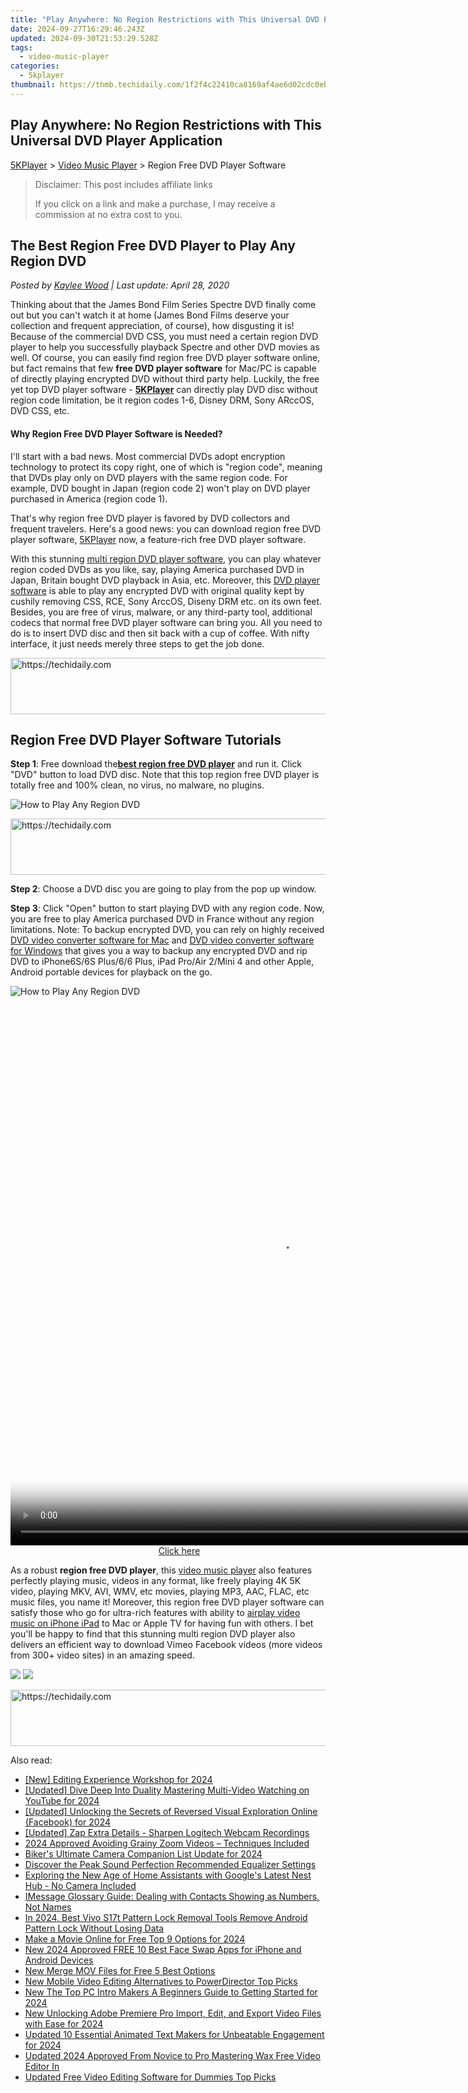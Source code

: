 ```yaml
---
title: "Play Anywhere: No Region Restrictions with This Universal DVD Player Application"
date: 2024-09-27T16:29:46.243Z
updated: 2024-09-30T21:53:29.528Z
tags:
  - video-music-player
categories:
  - 5kplayer
thumbnail: https://thmb.techidaily.com/1f2f4c22410ca8169af4ae6d02cdc0eba714608bc6ab4df470b116ebdad1c1fb.jpg
---
```


## Play Anywhere: No Region Restrictions with This Universal DVD Player Application

[5KPlayer](https://tools.techidaily.com/5kplayer/products/) \> [Video Music Player](https://tools.techidaily.com/5kplayer/video-music-player/) \> Region Free DVD Player Software

>  Disclaimer: This post includes affiliate links
>
>  If you click on a link and make a purchase, I may receive a commission at no extra cost to you.
>

## The Best Region Free DVD Player to Play Any Region DVD

 _Posted by [Kaylee Wood](https://www.quora.com/profile/Amanda-Hu-21) | Last update: April 28, 2020_

Thinking about that the James Bond Film Series Spectre DVD finally come out but you can't watch it at home (James Bond Films deserve your collection and frequent appreciation, of course), how disgusting it is! Because of the commercial DVD CSS, you must need a certain region DVD player to help you successfully playback Spectre and other DVD movies as well. Of course, you can easily find region free DVD player software online, but fact remains that few **free DVD player software** for Mac/PC is capable of directly playing encrypted DVD without third party help. Luckily, the free yet top DVD player software - [**5KPlayer**](https://tools.techidaily.com/5kplayer/products/) can directly play DVD disc without region code limitation, be it region codes 1-6, Disney DRM, Sony ARccOS, DVD CSS, etc.

#### **Why Region Free DVD Player Software is Needed?**

I'll start with a bad news. Most commercial DVDs adopt encryption technology to protect its copy right, one of which is "region code", meaning that DVDs play only on DVD players with the same region code. For example, DVD bought in Japan (region code 2) won't play on DVD player purchased in America (region code 1).

That's why region free DVD player is favored by DVD collectors and frequent travelers. Here's a good news: you can download region free DVD player software, [5KPlayer](https://tools.techidaily.com/5kplayer/products/) now, a feature-rich free DVD player software. 

With this stunning [multi region DVD player software](https://tools.techidaily.com/5kplayer/video-music-player/), you can play whatever region coded DVDs as you like, say, playing America purchased DVD in Japan, Britain bought DVD playback in Asia, etc. Moreover, this [DVD player software](https://tools.techidaily.com/5kplayer/video-music-player/) is able to play any encrypted DVD with original quality kept by cushily removing CSS, RCE, Sony ArccOS, Diseny DRM etc. on its own feet. Besides, you are free of virus, malware, or any third-party tool, additional codecs that normal free DVD player software can bring you. All you need to do is to insert DVD disc and then sit back with a cup of coffee. With nifty interface, it just needs merely three steps to get the job done. 

<!-- affiliate ads begin -->
<a href="https://ephamedtechinc.pxf.io/c/5597632/2130529/26400" target="_top" id="2130529">
  <img src="//a.impactradius-go.com/display-ad/26400-2130529" border="0" alt="https://techidaily.com" width="728" height="90"/>
</a>
<img height="0" width="0" src="https://ephamedtechinc.pxf.io/i/5597632/2130529/26400" style="position:absolute;visibility:hidden;" border="0" />
<!-- affiliate ads end -->

## Region Free DVD Player Software Tutorials

**Step 1**: Free download the[**best region free DVD player**](https://tools.techidaily.com/5kplayer/video-music-player/) and run it. Click "DVD" button to load DVD disc. Note that this top region free DVD player is totally free and 100% clean, no virus, no malware, no plugins. 

![How to Play Any Region DVD](https://www.5kplayer.com/video-music-player/img/xrq-5kp-12005.png) 

<!-- affiliate ads begin -->
<a href="https://appsumo.8odi.net/c/5597632/2118320/7443" target="_top" id="2118320">
  <img src="//a.impactradius-go.com/display-ad/7443-2118320" border="0" alt="https://techidaily.com" width="728" height="90"/>
</a>
<img height="0" width="0" src="https://appsumo.8odi.net/i/5597632/2118320/7443" style="position:absolute;visibility:hidden;" border="0" />
<!-- affiliate ads end -->

**Step 2**: Choose a DVD disc you are going to play from the pop up window. 

**Step 3**: Click "Open" button to start playing DVD with any region code. Now, you are free to play America purchased DVD in France without any region limitations. Note: To backup encrypted DVD, you can rely on highly received [DVD video converter software for Mac](https://tools.techidaily.com/5kplayer/products/) and [DVD video converter software for Windows](https://tools.techidaily.com/5kplayer/products/) that gives you a way to backup any encrypted DVD and rip DVD to iPhone6S/6S Plus/6/6 Plus, iPad Pro/Air 2/Mini 4 and other Apple, Android portable devices for playback on the go. 

![How to Play Any Region DVD](https://www.5kplayer.com/video-music-player/img/xrq-5kp-12006.png) 

<!-- affiliate ads begin -->
<span id="1484963">
					<video width="864" height="864" style="cursor:pointer"
           poster="//a.impactradius-go.com/display-clicktoplayimage/1484963.png"
           onclick="if(!this.playClicked){this.play();this.setAttribute('controls',true);this.playClicked=true;}">
	   <source src="//a.impactradius-go.com/display-ad/16446-1484963">
	   <img src="//a.impactradius-go.com/display-clicktoplayimage/1484963.png" style="border: none; height: 100%; width: 100%; object-fit: contain">
	</video>
	<div style="width:540px;text-align:center"><a href="javascript:window.open(decodeURIComponent('https%3A%2F%2Flaganoo.pxf.io%2Fc%2F5597632%2F1484963%2F16446'), '_blank');void(0);">Click here</a></div>
</span>
<img height="0" width="0" src="https://imp.pxf.io/i/5597632/1484963/16446" style="position:absolute;visibility:hidden;" border="0" />
<!-- affiliate ads end -->

As a robust **region free DVD player**, this [video music player](https://tools.techidaily.com/5kplayer/video-music-player/) also features perfectly playing music, videos in any format, like freely playing 4K 5K video, playing MKV, AVI, WMV, etc movies, playing MP3, AAC, FLAC, etc music files, you name it! Moreover, this region free DVD player software can satisfy those who go for ultra-rich features with ability to [airplay video music on iPhone iPad](https://tools.techidaily.com/5kplayer/airplay/) to Mac or Apple TV for having fun with others. I bet you'll be happy to find that this stunning multi region DVD player also delivers an efficient way to download Vimeo Facebook videos (more videos from 300+ video sites) in an amazing speed. 

[![](https://www.5kplayer.com/video-music-player/../button/freedownwhitewin.png)](https://tools.techidaily.com/5kplayer/products/) [![](https://www.5kplayer.com/video-music-player/../button/freedownbackmac.png)](https://tools.techidaily.com/5kplayer/products/)

<!-- affiliate ads begin -->
<a href="https://appsumo.8odi.net/c/5597632/2144287/7443" target="_top" id="2144287">
  <img src="//a.impactradius-go.com/display-ad/7443-2144287" border="0" alt="https://techidaily.com" width="600" height="90"/>
</a>
<img height="0" width="0" src="https://appsumo.8odi.net/i/5597632/2144287/7443" style="position:absolute;visibility:hidden;" border="0" />
<!-- affiliate ads end -->

<ins class="adsbygoogle"
     style="display:block"
     data-ad-format="autorelaxed"
     data-ad-client="ca-pub-7571918770474297"
     data-ad-slot="1223367746"></ins>

<ins class="adsbygoogle"
     style="display:block"
     data-ad-client="ca-pub-7571918770474297"
     data-ad-slot="8358498916"
     data-ad-format="auto"
     data-full-width-responsive="true"></ins>

<span class="atpl-alsoreadstyle">Also read:</span>
<div><ul>
<li><a href="https://facebook-video-share.techidaily.com/new-editing-experience-workshop-for-2024/"><u>[New] Editing Experience Workshop for 2024</u></a></li>
<li><a href="https://youtube-web.techidaily.com/ed-dive-deep-into-duality-mastering-multi-video-watching-on-youtube-for-2024/"><u>[Updated] Dive Deep Into Duality Mastering Multi-Video Watching on YouTube for 2024</u></a></li>
<li><a href="https://facebook-clips.techidaily.com/updated-unlocking-the-secrets-of-reversed-visual-exploration-online-facebook-for-2024/"><u>[Updated] Unlocking the Secrets of Reversed Visual Exploration Online (Facebook) for 2024</u></a></li>
<li><a href="https://screen-mirroring-recording.techidaily.com/updated-zap-extra-details-sharpen-logitech-webcam-recordings/"><u>[Updated] Zap Extra Details - Sharpen Logitech Webcam Recordings</u></a></li>
<li><a href="https://article-knowledge.techidaily.com/2024-approved-avoiding-grainy-zoom-videos-techniques-included/"><u>2024 Approved Avoiding Grainy Zoom Videos – Techniques Included</u></a></li>
<li><a href="https://extra-lessons.techidaily.com/bikers-ultimate-camera-companion-list-update-for-2024/"><u>Biker's Ultimate Camera Companion List Update for 2024</u></a></li>
<li><a href="https://sound-tweaking.techidaily.com/discover-the-peak-sound-perfection-recommended-equalizer-settings/"><u>Discover the Peak Sound Perfection Recommended Equalizer Settings</u></a></li>
<li><a href="https://buynow-tips.techidaily.com/exploring-the-new-age-of-home-assistants-with-googles-latest-nest-hub-no-camera-included/"><u>Exploring the New Age of Home Assistants with Google's Latest Nest Hub - No Camera Included</u></a></li>
<li><a href="https://fox-that.techidaily.com/imessage-glossary-guide-dealing-with-contacts-showing-as-numbers-not-names/"><u>IMessage Glossary Guide: Dealing with Contacts Showing as Numbers, Not Names</u></a></li>
<li><a href="https://android-unlock.techidaily.com/in-2024-best-vivo-s17t-pattern-lock-removal-tools-remove-android-pattern-lock-without-losing-data-by-drfone-android/"><u>In 2024, Best Vivo S17t Pattern Lock Removal Tools Remove Android Pattern Lock Without Losing Data</u></a></li>
<li><a href="https://video-ai-editor.techidaily.com/make-a-movie-online-for-free-top-9-options-for-2024/"><u>Make a Movie Online for Free Top 9 Options for 2024</u></a></li>
<li><a href="https://video-ai-editor.techidaily.com/new-2024-approved-free-10-best-face-swap-apps-for-iphone-and-android-devices/"><u>New 2024 Approved FREE 10 Best Face Swap Apps for iPhone and Android Devices</u></a></li>
<li><a href="https://video-ai-editor.techidaily.com/new-merge-mov-files-for-free-5-best-options/"><u>New Merge MOV Files for Free 5 Best Options</u></a></li>
<li><a href="https://video-ai-editor.techidaily.com/new-mobile-video-editing-alternatives-to-powerdirector-top-picks/"><u>New Mobile Video Editing Alternatives to PowerDirector Top Picks</u></a></li>
<li><a href="https://video-ai-editor.techidaily.com/new-the-top-pc-intro-makers-a-beginners-guide-to-getting-started-for-2024/"><u>New The Top PC Intro Makers A Beginners Guide to Getting Started for 2024</u></a></li>
<li><a href="https://video-ai-editor.techidaily.com/new-unlocking-adobe-premiere-pro-import-edit-and-export-video-files-with-ease-for-2024/"><u>New Unlocking Adobe Premiere Pro Import, Edit, and Export Video Files with Ease for 2024</u></a></li>
<li><a href="https://video-ai-editor.techidaily.com/updated-10-essential-animated-text-makers-for-unbeatable-engagement-for-2024/"><u>Updated 10 Essential Animated Text Makers for Unbeatable Engagement for 2024</u></a></li>
<li><a href="https://video-ai-editor.techidaily.com/updated-2024-approved-from-novice-to-pro-mastering-wax-free-video-editor-in/"><u>Updated 2024 Approved From Novice to Pro Mastering Wax Free Video Editor In</u></a></li>
<li><a href="https://video-ai-editor.techidaily.com/updated-free-video-editing-software-for-dummies-top-picks/"><u>Updated Free Video Editing Software for Dummies Top Picks</u></a></li>
</ul></div>

